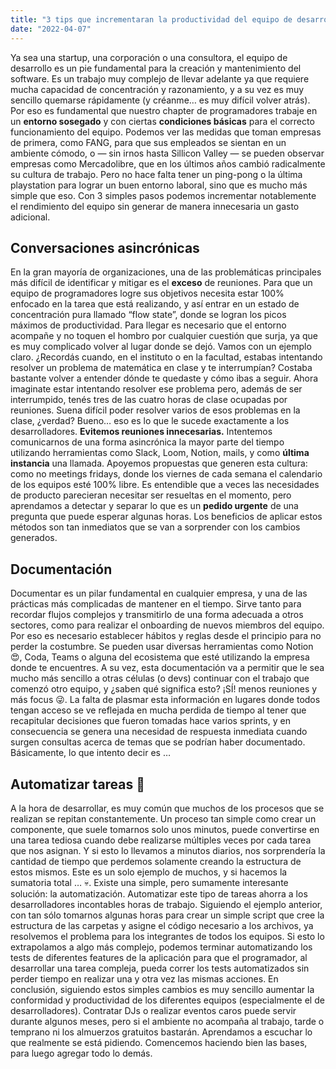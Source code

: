 ```yaml
---
title: "3 tips que incrementaran la productividad del equipo de desarrollo"
date: "2022-04-07"
---
```


Ya sea una startup, una corporación o una consultora, el equipo de desarrollo es un pie fundamental para la creación y mantenimiento del software. Es un trabajo muy complejo de llevar adelante ya que requiere mucha capacidad de concentración y razonamiento, y a su vez es muy sencillo quemarse rápidamente (y créanme… es muy difícil volver atrás). Por eso es fundamental que nuestro chapter de programadores trabaje en un **entorno sosegado** y con ciertas **condiciones básicas** para el correcto funcionamiento del equipo. Podemos ver las medidas que toman empresas de primera, como FANG, para que sus empleados se sientan en un ambiente cómodo, o — sin irnos hasta Sillicon Valley — se pueden observar empresas como Mercadolibre, que en los últimos años cambió radicalmente su cultura de trabajo. Pero no hace falta tener un ping-pong o la última playstation para lograr un buen entorno laboral, sino que es mucho más simple que eso. Con 3 simples pasos podemos incrementar notablemente el rendimiento del equipo sin generar de manera innecesaria un gasto adicional.

## Conversaciones asincrónicas

En la gran mayoría de organizaciones, una de las problemáticas principales más difícil de identificar y mitigar es el **exceso** de reuniones.
Para que un equipo de programadores logre sus objetivos necesita estar 100% enfocado en la tarea que está realizando, y así entrar en un estado de concentración pura llamado “flow state”, donde se logran los picos máximos de productividad. Para llegar es necesario que el entorno acompañe y no toquen el hombro por cualquier cuestión que surja, ya que es muy complicado volver al lugar donde se dejó.
Vamos con un ejemplo claro. ¿Recordás cuando, en el instituto o en la facultad, estabas intentando resolver un problema de matemática en clase y te interrumpían? Costaba bastante volver a entender dónde te quedaste y cómo ibas a seguir. Ahora imaginate estar intentando resolver ese problema pero, además de ser interrumpido, tenés tres de las cuatro horas de clase ocupadas por reuniones. Suena difícil poder resolver varios de esos problemas en la clase, ¿verdad? Bueno… eso es lo que le sucede exactamente a los desarrolladores.
**Evitemos reuniones innecesarias.** Intentemos comunicarnos de una forma asincrónica la mayor parte del tiempo utilizando herramientas como Slack, Loom, Notion, mails, y como **última instancia** una llamada. Apoyemos propuestas que generen esta cultura: como no meetings fridays, donde los viernes de cada semana el calendario de los equipos esté 100% libre.
Es entendible que a veces las necesidades de producto parecieran necesitar ser resueltas en el momento, pero aprendamos a detectar y separar lo que es un **pedido urgente** de una pregunta que puede esperar algunas horas. Los beneficios de aplicar estos métodos son tan inmediatos que se van a sorprender con los cambios generados.

## Documentación

Documentar es un pilar fundamental en cualquier empresa, y una de las prácticas más complicadas de mantener en el tiempo. Sirve tanto para recordar flujos complejos y transmitirlo de una forma adecuada a otros sectores, como para realizar el onboarding de nuevos miembros del equipo. Por eso es necesario establecer hábitos y reglas desde el principio para no perder la costumbre. Se pueden usar diversas herramientas como Notion 😍, Coda, Teams o alguna del ecosistema que esté utilizando la empresa donde te encuentres. A su vez, esta documentación va a permitir que le sea mucho más sencillo a otras células (o devs) continuar con el trabajo que comenzó otro equipo, y ¿saben qué significa esto? ¡SÍ! menos reuniones y más focus 😜.
La falta de plasmar esta información en lugares donde todos tengan acceso se ve reflejada en mucha perdida de tiempo al tener que recapitular decisiones que fueron tomadas hace varios sprints, y en consecuencia se genera una necesidad de respuesta inmediata cuando surgen consultas acerca de temas que se podrían haber documentado.
Básicamente, lo que intento decir es …

## Automatizar tareas 🤖

A la hora de desarrollar, es muy común que muchos de los procesos que se realizan se repitan constantemente. Un proceso tan simple como crear un componente, que suele tomarnos solo unos minutos, puede convertirse en una tarea tediosa cuando debe realizarse múltiples veces por cada tarea que nos asignan. Y si esto lo llevamos a minutos diarios, nos sorprendería la cantidad de tiempo que perdemos solamente creando la estructura de estos mismos. Este es un solo ejemplo de muchos, y si hacemos la sumatoria total … 💀.
Existe una simple, pero sumamente interesante solución: la automatización. Automatizar este tipo de tareas ahorra a los desarrolladores incontables horas de trabajo. Siguiendo el ejemplo anterior, con tan sólo tomarnos algunas horas para crear un simple script que cree la estructura de las carpetas y asigne el código necesario a los archivos, ya resolvemos el problema para los integrantes de todos los equipos. Si esto lo extrapolamos a algo más complejo, podemos terminar automatizando los tests de diferentes features de la aplicación para que el programador, al desarrollar una tarea compleja, pueda correr los tests automatizados sin perder tiempo en realizar una y otra vez las mismas acciones.
En conclusión, siguiendo estos simples cambios es muy sencillo aumentar la conformidad y productividad de los diferentes equipos (especialmente el de desarrolladores). Contratar DJs o realizar eventos caros puede servir durante algunos meses, pero si el ambiente no acompaña al trabajo, tarde o temprano ni los almuerzos gratuitos bastarán. Aprendamos a escuchar lo que realmente se está pidiendo. Comencemos haciendo bien las bases, para luego agregar todo lo demás.
